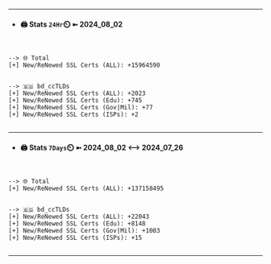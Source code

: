 

---
- #### 🖨️ **Stats** `24Hr`⏲️ ➼ 2024_08_02
```console


--> 🌐 Total
[+] New/ReNewed SSL Certs (ALL): +15964590


--> 🇧🇩 bd_ccTLDs
[+] New/ReNewed SSL Certs (ALL): +2023
[+] New/ReNewed SSL Certs (Edu): +745
[+] New/ReNewed SSL Certs (Gov|Mil): +77
[+] New/ReNewed SSL Certs (ISPs): +2


```

---
- #### 🖨️ **Stats** `7Days`⏲️ ➼ 2024_08_02 <--> 2024_07_26
```console


--> 🌐 Total
[+] New/ReNewed SSL Certs (ALL): +137158495


--> 🇧🇩 bd_ccTLDs
[+] New/ReNewed SSL Certs (ALL): +22043
[+] New/ReNewed SSL Certs (Edu): +8148
[+] New/ReNewed SSL Certs (Gov|Mil): +1003
[+] New/ReNewed SSL Certs (ISPs): +15


```

---

